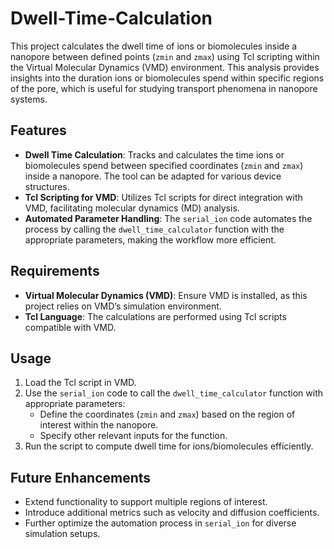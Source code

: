 # Dwell-Time-Calculation

This project calculates the dwell time of ions or biomolecules inside a nanopore between defined points (`zmin` and `zmax`) using Tcl scripting within the Virtual Molecular Dynamics (VMD) environment. This analysis provides insights into the duration ions or biomolecules spend within specific regions of the pore, which is useful for studying transport phenomena in nanopore systems.

## Features
- **Dwell Time Calculation**: Tracks and calculates the time ions or biomolecules spend between specified coordinates (`zmin` and `zmax`) inside a nanopore. The tool can be adapted for various device structures.
- **Tcl Scripting for VMD**: Utilizes Tcl scripts for direct integration with VMD, facilitating molecular dynamics (MD) analysis.
- **Automated Parameter Handling**: The `serial_ion` code automates the process by calling the `dwell_time_calculator` function with the appropriate parameters, making the workflow more efficient.

## Requirements
- **Virtual Molecular Dynamics (VMD)**: Ensure VMD is installed, as this project relies on VMD’s simulation environment.
- **Tcl Language**: The calculations are performed using Tcl scripts compatible with VMD.

## Usage
1. Load the Tcl script in VMD.
2. Use the `serial_ion` code to call the `dwell_time_calculator` function with appropriate parameters:
   - Define the coordinates (`zmin` and `zmax`) based on the region of interest within the nanopore.
   - Specify other relevant inputs for the function.
3. Run the script to compute dwell time for ions/biomolecules efficiently.

## Future Enhancements
- Extend functionality to support multiple regions of interest.
- Introduce additional metrics such as velocity and diffusion coefficients.
- Further optimize the automation process in `serial_ion` for diverse simulation setups.

